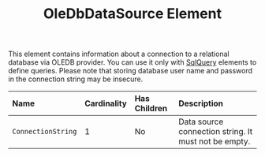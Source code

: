 ﻿---
title: OleDbDataSource Element
second_title: Aspose.Words for SharePoint
articleTitle: OleDbDataSource Element
linktitle: OleDbDataSource Element
description: "OleDbDataSource element meaning and structure which may be used while configuring Aspose.Words for SharePoint reports."
type: docs
weight: 70
url: /sharepoint/oledbdatasource-element/
---

This element contains information about a connection to a relational database via OLEDB provider. You can use it only with [SqlQuery](/words/sharepoint/sqlquery-element/) elements to define queries. Please note that storing database user name and password in the connection string may be insecure.

| Name | Cardinality | Has Children | Description |
| :- | :- | :- | :- |
| `ConnectionString` | 1 | No | Data source connection string. It must not be empty. |
